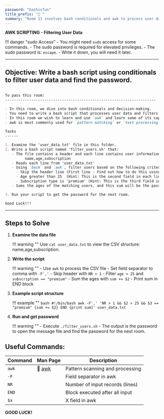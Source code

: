```yaml
---
password: "bashisfun"
title_prefix: "🔢 "
summary: "Room 11 involves bash conditionals and awk to process user data and find the password."
---
```


**AWK SCRIPTING - Filtering User Data**

!!! danger "sudo Access"
    - You might need `sudo` access for some commands.
    - The sudo password is required for elevated privileges.
    - The sudo password is: `escape`.
    - Write it down, you will need it later.

---

## Objective: Write a bash script using conditionals to filter user data and find the password.

```markdown

To pass this room:
---------------------------------------------------------------------

- In this room, we dive into bash conditionals and decision-making.
- You need to write a bash script that processes user data and filters based on conditions.
- In this room we wish to learn and use `awk` and learn some of its capabilities. 
- awk is most commonly used for `pattern matching` or `text processing`
  
Tasks
------

1. Examine the 'user_data.txt' file in this folder.
2. Write a bash script named 'filter_users.sh' that:
   - The file contains a header and each line contains user information in the format: 
         name,age,subscription
   - Reads each line from 'user_data.txt' 
   - Using `bash` and `awk`, filter users based on the following criteria:
     - Skip the header line (First line - Find out how to do this using `awk`)
     - Age greater than 25  (Hint: This is the second field in each line)
     - Subscription type is 'premium' (Hint: This is the third field in each line)
   - Sums the ages of the matching users, and this sum will be the password for the next room.

3. Run your script to get the password for the next room.

Good Luck!!!

```

---

## Steps to Solve

1. **Examine the data file**
   
    !!! warning ""
        Use `cat user_data.txt` to view the CSV structure: name,age,subscription.

2. **Write the script**
   
    !!! warning ""
        - Use `awk` to process the CSV file
        - Set field separator to comma with `-F','`
        - Skip header with `NR > 1`
        - Filter `age > 25` and `subscription == "premium"`
        - Sum the ages with `sum += $2`
        - Print sum in END block

3. **Example script structure**

    !!! example ""
        ```bash
        #!/bin/bash
        awk -F',' 'NR > 1 && $2 > 25 && $3 == "premium" {sum += $2} END {print sum}' user_data.txt
        ```

4. **Run and get password**
   
    !!! warning ""
        - Execute `./filter_users.sh`
        - The output is the password to open the message file and find the password for the next room.

## **Useful Commands:**

| Command | Man Page                                                  | Description                     |
| ------- | --------------------------------------------------------- | ------------------------------- |
| `awk`   | 🔗 [awk](https://man7.org/linux/man-pages/man1/awk.1.html) | Pattern scanning and processing |
| `-F`    |                                                           | Field separator in awk          |
| `NR`    |                                                           | Number of input records (lines) |
| `END`   |                                                           | Block executed after all input  |
| `$x`    |                                                           | X field in awk                  |

**GOOD LUCK!**

